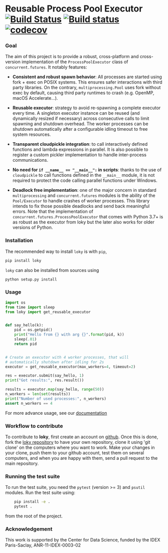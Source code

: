 # Reusable Process Pool Executor  [![Build Status](https://travis-ci.org/tomMoral/loky.svg?branch=master)](https://travis-ci.org/tomMoral/loky) [![Build status](https://ci.appveyor.com/api/projects/status/oifqilb5sb0p7fdp/branch/master?svg=true)](https://ci.appveyor.com/project/tomMoral/loky/branch/master) [![codecov](https://codecov.io/gh/tomMoral/loky/branch/master/graph/badge.svg)](https://codecov.io/gh/tomMoral/loky)


### Goal

The aim of this project is to provide a robust, cross-platform and
cross-version implementation of the `ProcessPoolExecutor` class of
`concurrent.futures`. It notably features:

  * __Consistent and robust spawn behavior__: All processes are started
    using fork + exec on POSIX systems. This ensures safer interactions with
    third party libraries. On the contrary, `multiprocessing.Pool` uses
    fork without exec by default, causing third party runtimes to crash
    (e.g. OpenMP, macOS Accelerate...).

  * __Reusable executor__: strategy to avoid re-spawning a complete
    executor every time. A singleton executor instance can be reused (and
    dynamically resized if necessary) across consecutive calls to limit
    spawning and shutdown overhead. The worker processes can be shutdown
    automatically after a configurable idling timeout to free system
    resources.

  * __Transparent cloudpickle integration__: to call interactively
    defined functions and lambda expressions in parallel. It is also
    possible to register a custom pickler implementation to handle
    inter-process communications.

  * __No need for ``if __name__ == "__main__":`` in scripts__: thanks
    to the use of ``cloudpickle`` to call functions defined in the
    ``__main__`` module, it is not required to protect the code calling
    parallel functions under Windows.
    
  * __Deadlock free implementation__: one of the major concern in
    standard `multiprocessing` and `concurrent.futures` modules is the
    ability of the `Pool/Executor` to handle crashes of worker
    processes. This library intends to fix those possible deadlocks and
    send back meaningful errors. Note that the implementation of
    `concurrent.futures.ProcessPoolExecutor` that comes with Python 3.7+
    is as robust as the executor from loky but the later also works for
    older versions of Python.


### Installation

The recommended way to install `loky` is with `pip`,
```bash
pip install loky
```

`loky` can also be installed from sources using
```bash
python setup.py install
```

### Usage

```python
import os
from time import sleep
from loky import get_reusable_executor


def say_hello(k):
    pid = os.getpid()
    print("Hello from {} with arg {}".format(pid, k))
    sleep(.01)
    return pid


# Create an executor with 4 worker processes, that will
# automatically shutdown after idling for 2s
executor = get_reusable_executor(max_workers=4, timeout=2)

res = executor.submit(say_hello, 1)
print("Got results:", res.result())

results = executor.map(say_hello, range(50))
n_workers = len(set(results))
print("Number of used processes:", n_workers)
assert n_workers == 4
```

For more advance usage, see our [documentation](https://loky.readthedocs.io/en/stable/)

### Workflow to contribute

To contribute to **loky**, first create an account on [github](http://github.com/).
Once this is done, fork the [loky repository](http://github.com/loky/loky) to
have your own repository, clone it using 'git clone' on the computers where you
want to work. Make your changes in your clone, push them to your github account,
test them on several computers, and when you are happy with them, send a pull
request to the main repository.

### Running the test suite

To run the test suite, you need the `pytest` (version >= 3) and `psutil`
modules. Run the test suite using:

```sh
    pip install -e .
    pytest .
```

from the root of the project.

### Acknowledgement

This work is supported by the Center for Data Science, funded by the IDEX
Paris-Saclay, ANR-11-IDEX-0003-02
